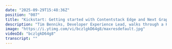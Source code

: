 ```yaml
---
date: "2025-09-29T15:48:36Z"
position: "007"
title: "Kickstart: Getting started with Contentstack Edge and Next GraphQL"
description: "Tim Benniks, Developer Experience Lead, walks through a Kickstart Next GraphQL front-end implementation."
image: "https://i.ytimg.com/vi/bczlgkD64g8/maxresdefault.jpg"
videoId: "bczlgkD64g8"
transcript: ""
---
```


